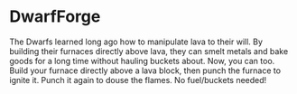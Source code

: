 # DwarfForge

The Dwarfs learned long ago how to manipulate lava to their will. By building their furnaces directly above lava, they can smelt metals and bake goods for a long time without hauling buckets about. Now, you can too. Build your furnace directly above a lava block, then punch the furnace to ignite it. Punch it again to douse the flames. No fuel/buckets needed!